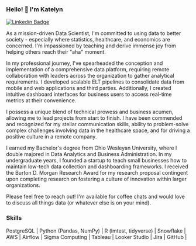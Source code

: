 ### Hello! 👋 I'm Katelyn
[![Linkedin Badge](https://img.shields.io/badge/LinkedIn-blue?logo=linkedin&logoColor=white&link=https://www.linkedin.com/in/katelyn-bischoff/)](https://www.linkedin.com/in/katelyn-bischoff/)

As a mission-driven Data Scientist, I'm committed to using data to better society - especially where statistics, healthcare, and economics are concerned. I'm impassioned by teaching and derive immense joy from helping others reach their "aha" moment. 

In my professional journey, I've spearheaded the conception and implementation of a comprehensive data platform, requiring remote collaboration with leaders across the organization to gather analytical requirements. I developed scalable ELT pipelines to consolidate data from mobile and web applications and third parties. Additionally, I created intuitive dashboard interfaces for business users to access real-time metrics at their convenience. 

I possess a unique blend of technical prowess and business acumen, allowing me to lead projects from start to finish. I have been commended and recognized for my stellar communication skills, ability to problem-solve complex challenges involving data in the healthcare space, and for driving a positive culture in a remote company. 

I earned my Bachelor's degree from Ohio Wesleyan University, where I double majored in Data Analytics and Business Administration. In my undergraduate years, I founded a startup to teach small businesses how to maintain low-tech data collection and dashboarding frameworks. I received the Burton D. Morgan Research Award for my research proposal contingent upon completing research on fostering a culture of innovation within larger organizations. 

Please feel free to reach out! I'm available for coffee chats and would love to discuss all things data (or whatever else is on your mind).

### **Skills**
PostgreSQL | Python (Pandas, NumPy) | R (lmtest, tidyverse) | Snowflake | AWS | Airflow | Sigma Computing | Tableau | Looker Studio | Jira | GitHub | 



